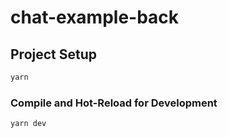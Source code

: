 # chat-example-back

## Project Setup

```sh
yarn
```

### Compile and Hot-Reload for Development

```sh
yarn dev
```
